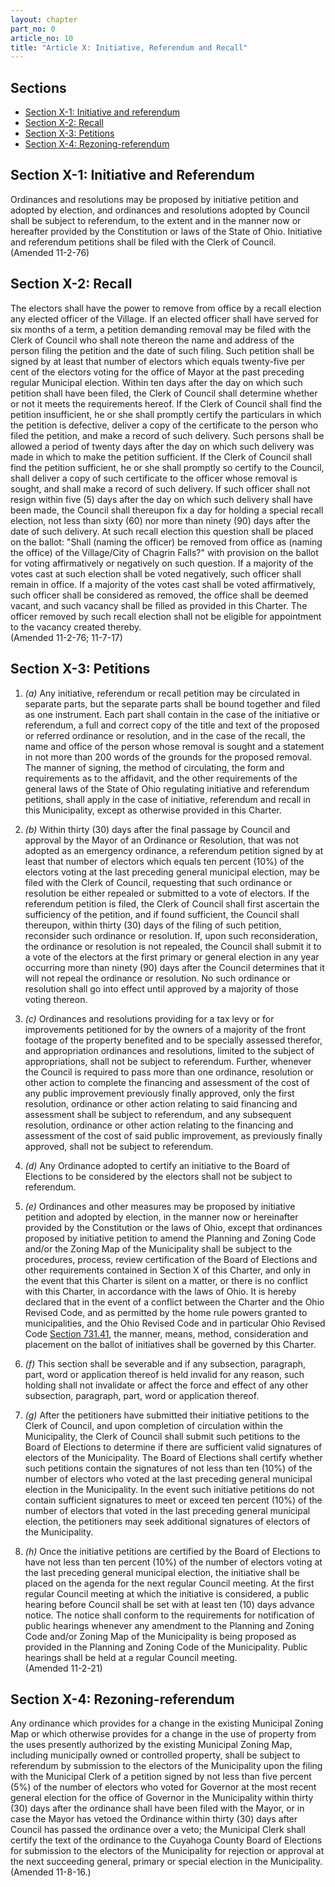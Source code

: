```yaml
---
layout: chapter
part_no: 0
article_no: 10
title: "Article X: Initiative, Referendum and Recall"
---
```


## Sections

* [Section X-1: Initiative and referendum](#section-x-1-initiative-and-referendum)
* [Section X-2: Recall](#section-x-2-recall)
* [Section X-3: Petitions](#section-x-3-petitions)
* [Section X-4: Rezoning-referendum](#section-x-4-rezoning-referendum)

## Section X-1: Initiative and Referendum

Ordinances and resolutions may be proposed by initiative petition and adopted by
election, and ordinances and resolutions adopted by Council shall be subject to
referendum, to the extent and in the manner now or hereafter provided by the
Constitution or laws of the State of Ohio. Initiative and referendum petitions
shall be filed with the Clerk of Council.\
(Amended 11-2-76)

## Section X-2: Recall

The electors shall have the power to remove from office by a recall election any
elected officer of the Village. If an elected officer shall have served for six
months of a term, a petition demanding removal may be filed with the Clerk of
Council who shall note thereon the name and address of the person filing the
petition and the date of such filing. Such petition shall be signed by at least
that number of electors which equals twenty-five per cent of the electors voting
for the office of Mayor at the past preceding regular Municipal election. Within
ten days after the day on which such petition shall have been filed, the Clerk
of Council shall determine whether or not it meets the requirements hereof. If
the Clerk of Council shall find the petition insufficient, he or she shall
promptly certify the particulars in which the petition is defective, deliver a
copy of the certificate to the person who filed the petition, and make a record
of such delivery. Such persons shall be allowed a period of twenty days after
the day on which such delivery was made in which to make the petition
sufficient. If the Clerk of Council shall find the petition sufficient, he or
she shall promptly so certify to the Council, shall deliver a copy of such
certificate to the officer whose removal is sought, and shall make a record of
such delivery. If such officer shall not resign within five (5) days after the
day on which such delivery shall have been made, the Council shall thereupon fix
a day for holding a special recall election, not less than sixty (60) nor more
than ninety (90) days after the date of such delivery. At such recall election
this question shall be placed on the ballot: "Shall (naming the officer) be
removed from office as (naming the office) of the Village/City of Chagrin
Falls?" with provision on the ballot for voting affirmatively or negatively on
such question. If a majority of the votes cast at such election shall be voted
negatively, such officer shall remain in office. If a majority of the votes cast
shall be voted affirmatively, such officer shall be considered as removed, the
office shall be deemed vacant, and such vacancy shall be filled as provided in
this Charter. The officer removed by such recall election shall not be eligible
for appointment to the vacancy created thereby.\
(Amended 11-2-76; 11-7-17)

## Section X-3: Petitions

1. _(a)_ Any initiative, referendum or recall petition may be circulated in
separate parts, but the separate parts shall be bound together and filed as one
instrument. Each part shall contain in the case of the initiative or referendum,
a full and correct copy of the title and text of the proposed or referred
ordinance or resolution, and in the case of the recall, the name and office of
the person whose removal is sought and a statement in not more than 200 words of
the grounds for the proposed removal. The manner of signing, the method of
circulating, the form and requirements as to the affidavit, and the other
requirements of the general laws of the State of Ohio regulating initiative and
referendum petitions, shall apply in the case of initiative, referendum and
recall in this Municipality, except as otherwise provided in this Charter.

2. _(b)_ Within thirty (30) days after the final passage by Council and approval
by the Mayor of an Ordinance or Resolution, that was not adopted as an emergency
ordinance, a referendum petition signed by at least that number of electors
which equals ten percent (10%) of the electors voting at the last preceding
general municipal election, may be filed with the Clerk of Council, requesting
that such ordinance or resolution be either repealed or submitted to a vote of
electors. If the referendum petition is filed, the Clerk of Council shall first
ascertain the sufficiency of the petition, and if found sufficient, the Council
shall thereupon, within thirty (30) days of the filing of such petition,
reconsider such ordinance or resolution. If, upon such reconsideration, the
ordinance or resolution is not repealed, the Council shall submit it to a vote
of the electors at the first primary or general election in any year occurring
more than ninety (90) days after the Council determines that it will not repeal
the ordinance or resolution. No such ordinance or resolution shall go into
effect until approved by a majority of those voting thereon.

3. _(c)_ Ordinances and resolutions providing for a tax levy or for improvements
petitioned for by the owners of a majority of the front footage of the property
benefited and to be specially assessed therefor, and appropriation ordinances
and resolutions, limited to the subject of appropriations, shall not be subject
to referendum. Further, whenever the Council is required to pass more than one
ordinance, resolution or other action to complete the financing and assessment
of the cost of any public improvement previously finally approved, only the
first resolution, ordinance or other action relating to said financing and
assessment shall be subject to referendum, and any subsequent resolution,
ordinance or other action relating to the financing and assessment of the cost
of said public improvement, as previously finally approved, shall not be subject
to referendum.

4. _(d)_ Any Ordinance adopted to certify an initiative to the Board of
Elections to be considered by the electors shall not be subject to referendum.

5. _(e)_ Ordinances and other measures may be proposed by initiative petition
and adopted by election, in the manner now or hereinafter provided by the
Constitution or the laws of Ohio, except that ordinances proposed by initiative
petition to amend the Planning and Zoning Code and/or the Zoning Map of the
Municipality shall be subject to the procedures, process, review certification
of the Board of Elections and other requirements contained in Section X of this
Charter, and only in the event that this Charter is silent on a matter, or there
is no conflict with this Charter, in accordance with the laws of Ohio. It is
hereby declared that in the event of a conflict between the Charter and the Ohio
Revised Code, and as permitted by the home rule powers granted to
municipalities, and the Ohio Revised Code and in particular Ohio Revised Code
[Section 731.41][ORC Section 731.41], the manner, means, method, consideration
and placement on the ballot of initiatives shall be governed by this Charter.

6. _(f)_ This section shall be severable and if any subsection, paragraph, part,
word or application thereof is held invalid for any reason, such holding shall
not invalidate or affect the force and effect of any other subsection,
paragraph, part, word or application thereof.

7. _(g)_ After the petitioners have submitted their initiative petitions to the
Clerk of Council, and upon completion of circulation within the Municipality,
the Clerk of Council shall submit such petitions to the Board of Elections to
determine if there are sufficient valid signatures of electors of the
Municipality. The Board of Elections shall certify whether such petitions
contain the signatures of not less than ten (10%) of the number of electors who
voted at the last preceding general municipal election in the Municipality. In
the event such initiative petitions do not contain sufficient signatures to meet
or exceed ten percent (10%) of the number of electors that voted in the last
preceding general municipal election, the petitioners may seek additional
signatures of electors of the Municipality.

8. _(h)_ Once the initiative petitions are certified by the Board of Elections
to have not less than ten percent (10%) of the number of electors voting at the
last preceding general municipal election, the initiative shall be placed on the
agenda for the next regular Council meeting. At the first regular Council
meeting at which the initiative is considered, a public hearing before Council
shall be set with at least ten (10) days advance notice. The notice shall
conform to the requirements for notification of public hearings whenever any
amendment to the Planning and Zoning Code and/or Zoning Map of the Municipality
is being proposed as provided in the Planning and Zoning Code of the
Municipality. Public hearings shall be held at a regular Council meeting.\
(Amended 11-2-21)

## Section X-4: Rezoning-referendum

Any ordinance which provides for a change in the existing Municipal Zoning Map
or which otherwise provides for a change in the use of property from the uses
presently authorized by the existing Municipal Zoning Map, including municipally
owned or controlled property, shall be subject to referendum by submission to
the electors of the Municipality upon the filing with the Municipal Clerk of a
petition signed by not less than five percent (5%) of the number of electors who
voted for Governor at the most recent general election for the office of
Governor in the Municipality within thirty (30) days after the ordinance shall
have been filed with the Mayor, or in case the Mayor has vetoed the Ordinance
within thirty (30) days after Council has passed the ordinance over a veto; the
Municipal Clerk shall certify the text of the ordinance to the Cuyahoga County
Board of Elections for submission to the electors of the Municipality for
rejection or approval at the next succeeding general, primary or special
election in the Municipality.\
(Amended 11-8-16.)

[ORC Section 731.41]:<https://codes.ohio.gov/ohio-revised-code/section-731.41>
